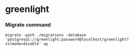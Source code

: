 # greenlight

### Migrate command
`migrate -path ./migrations -database 'postgresql://greenlight:password@localhost/greenlight?sslmode=disable' up`
